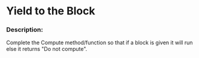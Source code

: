 # Yield to the Block

### Description:

Complete the Compute method/function so that if a block is given it will run else it returns "Do not compute".